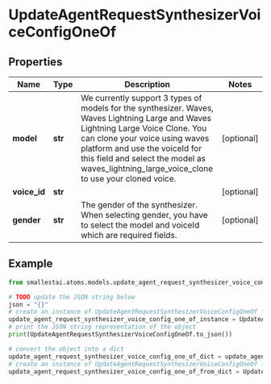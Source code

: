 # UpdateAgentRequestSynthesizerVoiceConfigOneOf


## Properties

Name | Type | Description | Notes
------------ | ------------- | ------------- | -------------
**model** | **str** | We currently support 3 types of models for the synthesizer. Waves, Waves Lightning Large and Waves Lightning Large Voice Clone. You can clone your voice using waves platform and use the voiceId for this field and select the model as waves_lightning_large_voice_clone to use your cloned voice. | [optional] 
**voice_id** | **str** |  | [optional] 
**gender** | **str** | The gender of the synthesizer. When selecting gender, you have to select the model and voiceId which are required fields. | [optional] 

## Example

```python
from smallestai.atoms.models.update_agent_request_synthesizer_voice_config_one_of import UpdateAgentRequestSynthesizerVoiceConfigOneOf

# TODO update the JSON string below
json = "{}"
# create an instance of UpdateAgentRequestSynthesizerVoiceConfigOneOf from a JSON string
update_agent_request_synthesizer_voice_config_one_of_instance = UpdateAgentRequestSynthesizerVoiceConfigOneOf.from_json(json)
# print the JSON string representation of the object
print(UpdateAgentRequestSynthesizerVoiceConfigOneOf.to_json())

# convert the object into a dict
update_agent_request_synthesizer_voice_config_one_of_dict = update_agent_request_synthesizer_voice_config_one_of_instance.to_dict()
# create an instance of UpdateAgentRequestSynthesizerVoiceConfigOneOf from a dict
update_agent_request_synthesizer_voice_config_one_of_from_dict = UpdateAgentRequestSynthesizerVoiceConfigOneOf.from_dict(update_agent_request_synthesizer_voice_config_one_of_dict)
```



